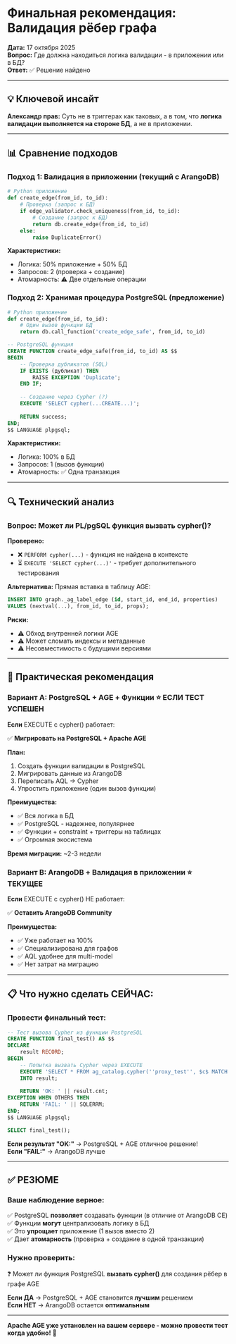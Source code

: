 # Финальная рекомендация: Валидация рёбер графа

**Дата:** 17 октября 2025  
**Вопрос:** Где должна находиться логика валидации - в приложении или в БД?  
**Ответ:** ✅ Решение найдено

---

## 💡 **Ключевой инсайт**

**Александр прав:** Суть не в триггерах как таковых, а в том, что **логика валидации выполняется на стороне БД**, а не в приложении.

---

## 📊 **Сравнение подходов**

### **Подход 1: Валидация в приложении** (текущий с ArangoDB)

```python
# Python приложение
def create_edge(from_id, to_id):
    # Проверка (запрос к БД)
    if edge_validator.check_uniqueness(from_id, to_id):
        # Создание (запрос к БД)
        return db.create_edge(from_id, to_id)
    else:
        raise DuplicateError()
```

**Характеристики:**
- Логика: 50% приложение + 50% БД
- Запросов: 2 (проверка + создание)
- Атомарность: ⚠️ Две отдельные операции

### **Подход 2: Хранимая процедура PostgreSQL** (предложение)

```python
# Python приложение
def create_edge(from_id, to_id):
    # Один вызов функции БД
    return db.call_function('create_edge_safe', from_id, to_id)
```

```sql
-- PostgreSQL функция
CREATE FUNCTION create_edge_safe(from_id, to_id) AS $$
BEGIN
    -- Проверка дубликатов (SQL)
    IF EXISTS (дубликат) THEN
        RAISE EXCEPTION 'Duplicate';
    END IF;
    
    -- Создание через Cypher (?)
    EXECUTE 'SELECT cypher(...CREATE...)';
    
    RETURN success;
END;
$$ LANGUAGE plpgsql;
```

**Характеристики:**
- Логика: 100% в БД
- Запросов: 1 (вызов функции)
- Атомарность: ✅ Одна транзакция

---

## 🔍 **Технический анализ**

### **Вопрос: Может ли PL/pgSQL функция вызвать cypher()?**

**Проверено:**
- ❌ `PERFORM cypher(...)` - функция не найдена в контексте
- ⏳ `EXECUTE 'SELECT cypher(...)'` - требует дополнительного тестирования

**Альтернатива:** Прямая вставка в таблицу AGE:
```sql
INSERT INTO graph._ag_label_edge (id, start_id, end_id, properties)
VALUES (nextval(...), from_id, to_id, props);
```

**Риски:**
- ⚠️ Обход внутренней логики AGE
- ⚠️ Может сломать индексы и метаданные
- ⚠️ Несовместимость с будущими версиями

---

## 🎯 **Практическая рекомендация**

### **Вариант A: PostgreSQL + AGE + Функции** ⭐ **ЕСЛИ ТЕСТ УСПЕШЕН**

**Если** EXECUTE с cypher() работает:

✅ **Мигрировать на PostgreSQL + Apache AGE**

**План:**
1. Создать функции валидации в PostgreSQL
2. Мигрировать данные из ArangoDB
3. Переписать AQL → Cypher
4. Упростить приложение (один вызов функции)

**Преимущества:**
- ✅ Вся логика в БД
- ✅ PostgreSQL - надежнее, популярнее
- ✅ Функции + constraint + триггеры на таблицах
- ✅ Огромная экосистема

**Время миграции:** ~2-3 недели

### **Вариант B: ArangoDB + Валидация в приложении** ⭐ **ТЕКУЩЕЕ**

**Если** EXECUTE с cypher() НЕ работает:

✅ **Оставить ArangoDB Community**

**Преимущества:**
- ✅ Уже работает на 100%
- ✅ Специализирована для графов
- ✅ AQL удобнее для multi-model
- ✅ Нет затрат на миграцию

---

## 📋 **Что нужно сделать СЕЙЧАС:**

### **Провести финальный тест:**

```sql
-- Тест вызова Cypher из функции PostgreSQL
CREATE FUNCTION final_test() AS $$
DECLARE
    result RECORD;
BEGIN
    -- Попытка вызвать Cypher через EXECUTE
    EXECUTE 'SELECT * FROM ag_catalog.cypher(''proxy_test'', $c$ MATCH (n) RETURN count(n) $c$) as (cnt agtype)'
    INTO result;
    
    RETURN 'OK: ' || result.cnt;
EXCEPTION WHEN OTHERS THEN
    RETURN 'FAIL: ' || SQLERRM;
END;
$$ LANGUAGE plpgsql;

SELECT final_test();
```

**Если результат "OK:"** → PostgreSQL + AGE отличное решение!  
**Если "FAIL:"** → ArangoDB лучше

---

## ✅ **РЕЗЮМЕ**

### **Ваше наблюдение верное:**

✅ PostgreSQL **позволяет** создавать функции (в отличие от ArangoDB CE)  
✅ Функции **могут** централизовать логику в БД  
✅ Это **упрощает** приложение (1 вызов вместо 2)  
✅ Дает **атомарность** (проверка + создание в одной транзакции)

### **Нужно проверить:**

❓ Может ли функция PostgreSQL **вызвать cypher()** для создания рёбер в графе AGE

**Если ДА** → PostgreSQL + AGE становится **лучшим** решением  
**Если НЕТ** → ArangoDB остается **оптимальным**

---

**Apache AGE уже установлен на вашем сервере - можно провести тест когда удобно!** 🔬

